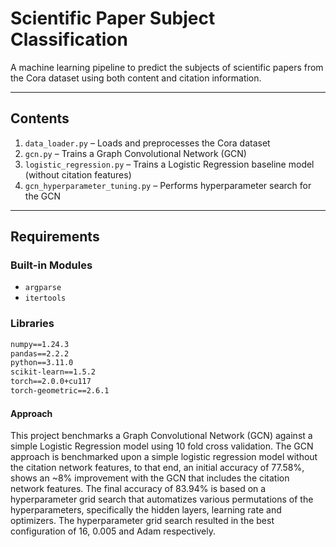 # Scientific Paper Subject Classification

A machine learning pipeline to predict the subjects of scientific papers from the Cora dataset using both content and citation information.

---

## Contents

1. `data_loader.py` – Loads and preprocesses the Cora dataset  
2. `gcn.py` – Trains a Graph Convolutional Network (GCN)  
3. `logistic_regression.py` – Trains a Logistic Regression baseline model (without citation features)  
4. `gcn_hyperparameter_tuning.py` – Performs hyperparameter search for the GCN  

---

## Requirements

### Built-in Modules
- `argparse`
- `itertools`

### Libraries
```txt
numpy==1.24.3
pandas==2.2.2
python==3.11.0
scikit-learn==1.5.2
torch==2.0.0+cu117
torch-geometric==2.6.1
```

#### Approach 
This project benchmarks a Graph Convolutional Network (GCN) against a simple Logistic Regression model using 10 fold cross validation. 
The GCN approach is benchmarked upon a simple logistic regression model without the citation network features, 
to that end, an initial accuracy of 77.58%, shows an ~8% improvement with the GCN that includes the citation network features. 
The final accuracy of 83.94% is based on a hyperparameter grid search that automatizes various permutations of the hyperparameters, specifically the hidden layers, learning rate and optimizers. 
The hyperparameter grid search resulted in the best configuration of 16, 0.005 and Adam respectively. 
